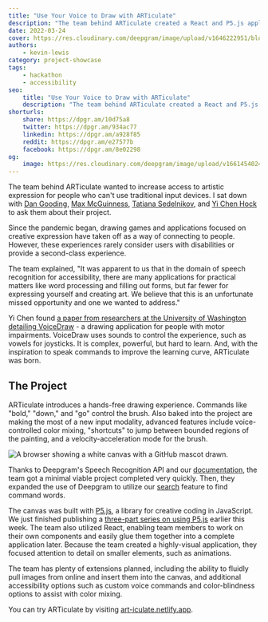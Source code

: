```yaml
---
title: "Use Your Voice to Draw with ARTiculate"
description: "The team behind ARTiculate created a React and P5.js application for voice-based drawing to increase access to creative expression. Learn more here."
date: 2022-03-24
cover: https://res.cloudinary.com/deepgram/image/upload/v1646222951/blog/2022/03/draw-with-your-voice-articulate/cover.jpg
authors:
    - kevin-lewis
category: project-showcase
tags:
    - hackathon
    - accessibility
seo:
    title: "Use Your Voice to Draw with ARTiculate"
    description: "The team behind ARTiculate created a React and P5.js application for voice-based drawing to increase access to creative expression. Learn more here."
shorturls:
    share: https://dpgr.am/10d75a8
    twitter: https://dpgr.am/934ac77
    linkedin: https://dpgr.am/a928f85
    reddit: https://dpgr.am/e27577b
    facebook: https://dpgr.am/8e02298
og:
    image: https://res.cloudinary.com/deepgram/image/upload/v1661454024/blog/draw-with-your-voice-articulate/ograph.png
---
```


The team behind ARTiculate wanted to increase access to artistic expression for people who can't use traditional input devices. I sat down with [Dan Gooding](https://github.com/DanGooding), [Max McGuinness](https://github.com/mgm52), [Tatiana Sedelnikov](https://github.com/tatiana-s), and [Yi Chen Hock](https://github.com/yichenhock) to ask them about their project.

Since the pandemic began, drawing games and applications focused on creative expression have taken off as a way of connecting to people. However, these experiences rarely consider users with disabilities or provide a second-class experience.

The team explained, "It was apparent to us that in the domain of speech recognition for accessibility, there are many applications for practical matters like word processing and filling out forms, but far fewer for expressing yourself and creating art. We believe that this is an unfortunate missed opportunity and one we wanted to address."

Yi Chen found [a paper from researchers at the University of Washington detailing VoiceDraw](https://faculty.washington.edu/wobbrock/pubs/assets-07.03.pdf) - a drawing application for people with motor impairments. VoiceDraw uses sounds to control the experience, such as vowels for joysticks. It is complex, powerful, but hard to learn. And, with the inspiration to speak commands to improve the learning curve, ARTiculate was born.

## The Project

ARTiculate introduces a hands-free drawing experience. Commands like "bold," "down," and "go" control the brush. Also baked into the project are making the most of a new input modality, advanced features include voice-controlled color mixing, "shortcuts" to jump between bounded regions of the painting, and a velocity-acceleration mode for the brush.

![A browser showing a white canvas with a GitHub mascot drawn.](https://res.cloudinary.com/deepgram/image/upload/v1646222952/blog/2022/03/draw-with-your-voice-articulate/screenshot.jpg)

Thanks to Deepgram's Speech Recognition API and our [documentation](https://developers.deepgram.com/documentation/), the team got a minimal viable project completed very quickly. Then, they expanded the use of Deepgram to utilize our [search](https://developers.deepgram.com/documentation/features/search/) feature to find command words.

The canvas was built with [P5.js](https://p5js.org), a library for creative coding in JavaScript. We just finished publishing a [three-part series on using P5.js](https://sweet-pie-c52a63-blog.netlify.app/p5js-getting-started/) earlier this week. The team also utilized React, enabling team members to work on their own components and easily glue them together into a complete application later. Because the team created a highly-visual application, they focused attention to detail on smaller elements, such as animations.

The team has plenty of extensions planned, including the ability to fluidly pull images from online and insert them into the canvas, and additional accessibility options such as custom voice commands and color-blindness options to assist with color mixing.

You can try ARTiculate by visiting [art-iculate.netlify.app](https://art-iculate.netlify.app).

        